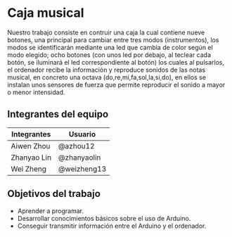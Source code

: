 # Caja musical

Nuestro trabajo consiste en contruir una caja la cual contiene nueve botones, una principal para cambiar entre tres modos (instrumentos), los modos se identificarán mediante una led que cambia de color según el modo elegido; ocho botones (con unos led por debajo, al teclear cada botón, se iluminará el led correspondiente al botón) los cuales al pulsarlos, el ordenador recibe la información y reproduce sonidos de las notas musical, en concreto una octava (do,re,mi,fa,sol,la,si,do), en ellos se instalan unos sensores de fuerza que permite reproducir el sonido a mayor o menor intensidad.

## Integrantes del equipo

Integrantes | Usuario 
------------|---------
Aiwen Zhou | @azhou12 
Zhanyao Lin | @zhanyaolin 
Wei Zheng | @weizheng13 


## Objetivos del trabajo

* Aprender a programar.
* Desarrollar conocimientos básicos sobre el uso de Arduino.
* Conseguir transmitir información entre el Arduino y el ordenador.
